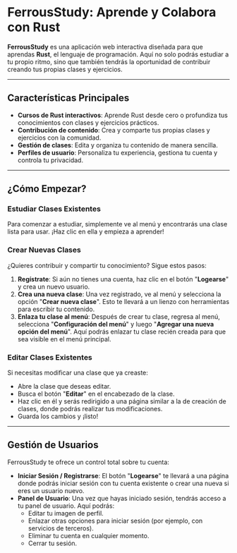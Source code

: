 # FerrousStudy: Aprende y Colabora con Rust

**FerrousStudy** es una aplicación web interactiva diseñada para que aprendas **Rust**, el lenguaje de programación. Aquí no solo podrás estudiar a tu propio ritmo, sino que también tendrás la oportunidad de contribuir creando tus propias clases y ejercicios.

---

## Características Principales

* **Cursos de Rust interactivos**: Aprende Rust desde cero o profundiza tus conocimientos con clases y ejercicios prácticos.
* **Contribución de contenido**: Crea y comparte tus propias clases y ejercicios con la comunidad.
* **Gestión de clases**: Edita y organiza tu contenido de manera sencilla.
* **Perfiles de usuario**: Personaliza tu experiencia, gestiona tu cuenta y controla tu privacidad.

---

## ¿Cómo Empezar?

### Estudiar Clases Existentes

Para comenzar a estudiar, simplemente ve al menú y encontrarás una clase lista para usar. ¡Haz clic en ella y empieza a aprender!

### Crear Nuevas Clases

¿Quieres contribuir y compartir tu conocimiento? Sigue estos pasos:

1.  **Regístrate**: Si aún no tienes una cuenta, haz clic en el botón "**Logearse**" y crea un nuevo usuario.
2.  **Crea una nueva clase**: Una vez registrado, ve al menú y selecciona la opción "**Crear nueva clase**". Esto te llevará a un lienzo con herramientas para escribir tu contenido.
3.  **Enlaza tu clase al menú**: Después de crear tu clase, regresa al menú, selecciona "**Configuración del menú**" y luego "**Agregar una nueva opción del menú**". Aquí podrás enlazar tu clase recién creada para que sea visible en el menú principal.

### Editar Clases Existentes

Si necesitas modificar una clase que ya creaste:

* Abre la clase que deseas editar.
* Busca el botón "**Editar**" en el encabezado de la clase.
* Haz clic en él y serás redirigido a una página similar a la de creación de clases, donde podrás realizar tus modificaciones.
* Guarda los cambios y ¡listo!

---

## Gestión de Usuarios

FerrousStudy te ofrece un control total sobre tu cuenta:

* **Iniciar Sesión / Registrarse**: El botón "**Logearse**" te llevará a una página donde podrás iniciar sesión con tu cuenta existente o crear una nueva si eres un usuario nuevo.
* **Panel de Usuario**: Una vez que hayas iniciado sesión, tendrás acceso a tu panel de usuario. Aquí podrás:
    * Editar tu imagen de perfil.
    * Enlazar otras opciones para iniciar sesión (por ejemplo, con servicios de terceros).
    * Eliminar tu cuenta en cualquier momento.
    * Cerrar tu sesión.